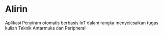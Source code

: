 # Alirin
Aplikasi Penyiram otomatis berbasis IoT dalam rangka menyelesaikan tugas kuliah Teknik Antarmuka dan Peripheral
